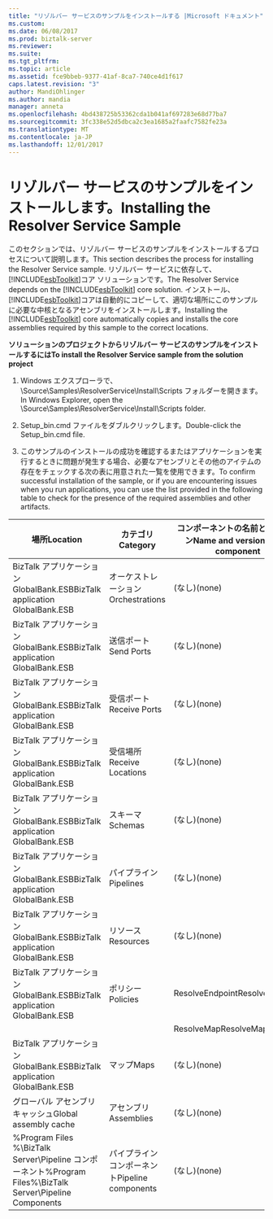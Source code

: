 ```yaml
---
title: "リゾルバー サービスのサンプルをインストールする |Microsoft ドキュメント"
ms.custom: 
ms.date: 06/08/2017
ms.prod: biztalk-server
ms.reviewer: 
ms.suite: 
ms.tgt_pltfrm: 
ms.topic: article
ms.assetid: fce9bbeb-9377-41af-8ca7-740ce4d1f617
caps.latest.revision: "3"
author: MandiOhlinger
ms.author: mandia
manager: anneta
ms.openlocfilehash: 4bd438725b53362cda1b041af697283e68d77ba7
ms.sourcegitcommit: 3fc338e52d5dbca2c3ea1685a2faafc7582fe23a
ms.translationtype: MT
ms.contentlocale: ja-JP
ms.lasthandoff: 12/01/2017
---
```

# <a name="installing-the-resolver-service-sample"></a><span data-ttu-id="0e5dd-102">リゾルバー サービスのサンプルをインストールします。</span><span class="sxs-lookup"><span data-stu-id="0e5dd-102">Installing the Resolver Service Sample</span></span>
<span data-ttu-id="0e5dd-103">このセクションでは、リゾルバー サービスのサンプルをインストールするプロセスについて説明します。</span><span class="sxs-lookup"><span data-stu-id="0e5dd-103">This section describes the process for installing the Resolver Service sample.</span></span> <span data-ttu-id="0e5dd-104">リゾルバー サービスに依存して、[!INCLUDE[esbToolkit](../includes/esbtoolkit-md.md)]コア ソリューションです。</span><span class="sxs-lookup"><span data-stu-id="0e5dd-104">The Resolver Service depends on the [!INCLUDE[esbToolkit](../includes/esbtoolkit-md.md)] core solution.</span></span> <span data-ttu-id="0e5dd-105">インストール、[!INCLUDE[esbToolkit](../includes/esbtoolkit-md.md)]コアは自動的にコピーして、適切な場所にこのサンプルに必要な中核となるアセンブリをインストールします。</span><span class="sxs-lookup"><span data-stu-id="0e5dd-105">Installing the [!INCLUDE[esbToolkit](../includes/esbtoolkit-md.md)] core automatically copies and installs the core assemblies required by this sample to the correct locations.</span></span>  
  
 <span data-ttu-id="0e5dd-106">**ソリューションのプロジェクトからリゾルバー サービスのサンプルをインストールするには**</span><span class="sxs-lookup"><span data-stu-id="0e5dd-106">**To install the Resolver Service sample from the solution project**</span></span>  
  
1.  <span data-ttu-id="0e5dd-107">Windows エクスプローラで、\Source\Samples\ResolverService\Install\Scripts フォルダーを開きます。</span><span class="sxs-lookup"><span data-stu-id="0e5dd-107">In Windows Explorer, open the \Source\Samples\ResolverService\Install\Scripts folder.</span></span>  
  
2.  <span data-ttu-id="0e5dd-108">Setup_bin.cmd ファイルをダブルクリックします。</span><span class="sxs-lookup"><span data-stu-id="0e5dd-108">Double-click the Setup_bin.cmd file.</span></span>  
  
3.  <span data-ttu-id="0e5dd-109">このサンプルのインストールの成功を確認するまたはアプリケーションを実行するときに問題が発生する場合、必要なアセンブリとその他のアイテムの存在をチェックする次の表に用意された一覧を使用できます。</span><span class="sxs-lookup"><span data-stu-id="0e5dd-109">To confirm successful installation of the sample, or if you are encountering issues when you run applications, you can use the list provided in the following table to check for the presence of the required assemblies and other artifacts.</span></span>  
  
|<span data-ttu-id="0e5dd-110">場所</span><span class="sxs-lookup"><span data-stu-id="0e5dd-110">Location</span></span>|<span data-ttu-id="0e5dd-111">カテゴリ</span><span class="sxs-lookup"><span data-stu-id="0e5dd-111">Category</span></span>|<span data-ttu-id="0e5dd-112">コンポーネントの名前とバージョン</span><span class="sxs-lookup"><span data-stu-id="0e5dd-112">Name and version of the component</span></span>|  
|--------------|--------------|---------------------------------------|  
|<span data-ttu-id="0e5dd-113">BizTalk アプリケーション GlobalBank.ESB</span><span class="sxs-lookup"><span data-stu-id="0e5dd-113">BizTalk application GlobalBank.ESB</span></span>|<span data-ttu-id="0e5dd-114">オーケストレーション</span><span class="sxs-lookup"><span data-stu-id="0e5dd-114">Orchestrations</span></span>|<span data-ttu-id="0e5dd-115">(なし)</span><span class="sxs-lookup"><span data-stu-id="0e5dd-115">(none)</span></span>|  
|<span data-ttu-id="0e5dd-116">BizTalk アプリケーション GlobalBank.ESB</span><span class="sxs-lookup"><span data-stu-id="0e5dd-116">BizTalk application GlobalBank.ESB</span></span>|<span data-ttu-id="0e5dd-117">送信ポート</span><span class="sxs-lookup"><span data-stu-id="0e5dd-117">Send Ports</span></span>|<span data-ttu-id="0e5dd-118">(なし)</span><span class="sxs-lookup"><span data-stu-id="0e5dd-118">(none)</span></span>|  
|<span data-ttu-id="0e5dd-119">BizTalk アプリケーション GlobalBank.ESB</span><span class="sxs-lookup"><span data-stu-id="0e5dd-119">BizTalk application GlobalBank.ESB</span></span>|<span data-ttu-id="0e5dd-120">受信ポート</span><span class="sxs-lookup"><span data-stu-id="0e5dd-120">Receive Ports</span></span>|<span data-ttu-id="0e5dd-121">(なし)</span><span class="sxs-lookup"><span data-stu-id="0e5dd-121">(none)</span></span>|  
|<span data-ttu-id="0e5dd-122">BizTalk アプリケーション GlobalBank.ESB</span><span class="sxs-lookup"><span data-stu-id="0e5dd-122">BizTalk application GlobalBank.ESB</span></span>|<span data-ttu-id="0e5dd-123">受信場所</span><span class="sxs-lookup"><span data-stu-id="0e5dd-123">Receive Locations</span></span>|<span data-ttu-id="0e5dd-124">(なし)</span><span class="sxs-lookup"><span data-stu-id="0e5dd-124">(none)</span></span>|  
|<span data-ttu-id="0e5dd-125">BizTalk アプリケーション GlobalBank.ESB</span><span class="sxs-lookup"><span data-stu-id="0e5dd-125">BizTalk application GlobalBank.ESB</span></span>|<span data-ttu-id="0e5dd-126">スキーマ</span><span class="sxs-lookup"><span data-stu-id="0e5dd-126">Schemas</span></span>|<span data-ttu-id="0e5dd-127">(なし)</span><span class="sxs-lookup"><span data-stu-id="0e5dd-127">(none)</span></span>|  
|<span data-ttu-id="0e5dd-128">BizTalk アプリケーション GlobalBank.ESB</span><span class="sxs-lookup"><span data-stu-id="0e5dd-128">BizTalk application GlobalBank.ESB</span></span>|<span data-ttu-id="0e5dd-129">パイプライン</span><span class="sxs-lookup"><span data-stu-id="0e5dd-129">Pipelines</span></span>|<span data-ttu-id="0e5dd-130">(なし)</span><span class="sxs-lookup"><span data-stu-id="0e5dd-130">(none)</span></span>|  
|<span data-ttu-id="0e5dd-131">BizTalk アプリケーション GlobalBank.ESB</span><span class="sxs-lookup"><span data-stu-id="0e5dd-131">BizTalk application GlobalBank.ESB</span></span>|<span data-ttu-id="0e5dd-132">リソース</span><span class="sxs-lookup"><span data-stu-id="0e5dd-132">Resources</span></span>|<span data-ttu-id="0e5dd-133">(なし)</span><span class="sxs-lookup"><span data-stu-id="0e5dd-133">(none)</span></span>|  
|<span data-ttu-id="0e5dd-134">BizTalk アプリケーション GlobalBank.ESB</span><span class="sxs-lookup"><span data-stu-id="0e5dd-134">BizTalk application GlobalBank.ESB</span></span>|<span data-ttu-id="0e5dd-135">ポリシー</span><span class="sxs-lookup"><span data-stu-id="0e5dd-135">Policies</span></span>|<span data-ttu-id="0e5dd-136">ResolveEndpoint</span><span class="sxs-lookup"><span data-stu-id="0e5dd-136">ResolveEndpoint</span></span>|  
|||<span data-ttu-id="0e5dd-137">ResolveMap</span><span class="sxs-lookup"><span data-stu-id="0e5dd-137">ResolveMap</span></span>|  
|<span data-ttu-id="0e5dd-138">BizTalk アプリケーション GlobalBank.ESB</span><span class="sxs-lookup"><span data-stu-id="0e5dd-138">BizTalk application GlobalBank.ESB</span></span>|<span data-ttu-id="0e5dd-139">マップ</span><span class="sxs-lookup"><span data-stu-id="0e5dd-139">Maps</span></span>|<span data-ttu-id="0e5dd-140">(なし)</span><span class="sxs-lookup"><span data-stu-id="0e5dd-140">(none)</span></span>|  
|<span data-ttu-id="0e5dd-141">グローバル アセンブリ キャッシュ</span><span class="sxs-lookup"><span data-stu-id="0e5dd-141">Global assembly cache</span></span>|<span data-ttu-id="0e5dd-142">アセンブリ</span><span class="sxs-lookup"><span data-stu-id="0e5dd-142">Assemblies</span></span>|<span data-ttu-id="0e5dd-143">(なし)</span><span class="sxs-lookup"><span data-stu-id="0e5dd-143">(none)</span></span>|  
|<span data-ttu-id="0e5dd-144">%Program Files %\\BizTalk Server\Pipeline コンポーネント</span><span class="sxs-lookup"><span data-stu-id="0e5dd-144">%Program Files%\\BizTalk Server\Pipeline Components</span></span>|<span data-ttu-id="0e5dd-145">パイプライン コンポーネント</span><span class="sxs-lookup"><span data-stu-id="0e5dd-145">Pipeline components</span></span>|<span data-ttu-id="0e5dd-146">(なし)</span><span class="sxs-lookup"><span data-stu-id="0e5dd-146">(none)</span></span>|